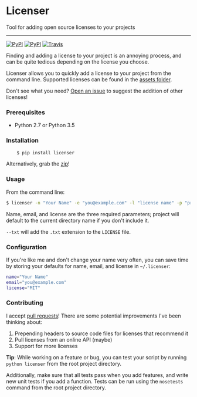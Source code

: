 # Licenser

Tool for adding open source licenses to your projects

---

[![PyPI](https://img.shields.io/pypi/v/licenser.svg?maxAge=2592000)]()
[![PyPI](https://img.shields.io/pypi/pyversions/licenser.svg?maxAge=2592000)]()
[![Travis](https://img.shields.io/travis/tylucaskelley/licenser.svg?maxAge=2592000)]()

Finding and adding a license to your project is an annoying process,
and can be quite tedious depending on the license you choose.

Licenser allows you to quickly add a license to your project from
the command line. Supported licenses can be found in the
[assets folder](https://github.com/tylucaskelley/licenser/tree/master/licenser/assets).

Don't see what you need?
[Open an issue](https://github.com/tylucaskelley/licenser/issues/new)
to suggest the addition of other licenses!

### Prerequisites

* Python 2.7 or Python 3.5

### Installation

```bash
    $ pip install licenser
```

Alternatively, grab the
[zip](https://github.com/tylucaskelley/licenser/tarball/v2.0.2)!

### Usage

From the command line:

```bash
$ licenser -n "Your Name" -e "you@example.com" -l "license name" -p "project name"
```

Name, email, and license are the three required parameters; project will default
to the current directory name if you don't include it.

`--txt` will add the `.txt` extension to the `LICENSE` file.

### Configuration

If you're like me and don't change your name very often, you can save time by
storing your defaults for name, email, and license in `~/.licenser`:

```bash
name="Your Name"
email="you@example.com"
license="MIT"
```

### Contributing

I accept [pull requests](https://github.com/tylucaskelley/licenser/compare)!
There are some potential improvements I've been thinking about:

1. Prepending headers to source code files for licenses that recommend it
2. Pull licenses from an online API (maybe)
3. Support for more licenses

**Tip**: While working on a feature or bug, you can test your script by running
`python licenser` from the root project directory.

Additionally, make sure that all tests pass when you add features, and write
new unit tests if you add a function. Tests can be run using the `nosetests`
command from the root project directory.
